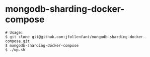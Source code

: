 # mongodb-sharding-docker-compose

    # Usage:
    $ git clone git@github.com:jfollenfant/mongodb-sharding-docker-compose.git
    $ mongodb-sharding-docker-compose
    $ ./up.sh



